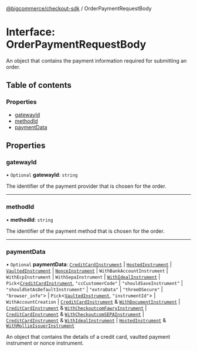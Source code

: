 [@bigcommerce/checkout-sdk](../README.md) / OrderPaymentRequestBody

# Interface: OrderPaymentRequestBody

An object that contains the payment information required for submitting an
order.

## Table of contents

### Properties

- [gatewayId](OrderPaymentRequestBody.md#gatewayid)
- [methodId](OrderPaymentRequestBody.md#methodid)
- [paymentData](OrderPaymentRequestBody.md#paymentdata)

## Properties

### gatewayId

• `Optional` **gatewayId**: `string`

The identifier of the payment provider that is chosen for the order.

___

### methodId

• **methodId**: `string`

The identifier of the payment method that is chosen for the order.

___

### paymentData

• `Optional` **paymentData**: [`CreditCardInstrument`](CreditCardInstrument.md) \| [`HostedInstrument`](HostedInstrument.md) \| [`VaultedInstrument`](VaultedInstrument.md) \| [`NonceInstrument`](NonceInstrument.md) \| `WithBankAccountInstrument` \| `WithEcpInstrument` \| `WithSepaInstrument` \| [`WithIdealInstrument`](WithIdealInstrument.md) \| `Pick`<[`CreditCardInstrument`](CreditCardInstrument.md), ``"ccCustomerCode"`` \| ``"shouldSaveInstrument"`` \| ``"shouldSetAsDefaultInstrument"`` \| ``"extraData"`` \| ``"threeDSecure"`` \| ``"browser_info"``\> \| `Pick`<[`VaultedInstrument`](VaultedInstrument.md), ``"instrumentId"``\> \| `WithAccountCreation` \| [`CreditCardInstrument`](CreditCardInstrument.md) & [`WithDocumentInstrument`](WithDocumentInstrument.md) \| [`CreditCardInstrument`](CreditCardInstrument.md) & [`WithCheckoutcomFawryInstrument`](WithCheckoutcomFawryInstrument.md) \| [`CreditCardInstrument`](CreditCardInstrument.md) & [`WithCheckoutcomSEPAInstrument`](WithCheckoutcomSEPAInstrument.md) \| [`CreditCardInstrument`](CreditCardInstrument.md) & [`WithIdealInstrument`](WithIdealInstrument.md) \| [`HostedInstrument`](HostedInstrument.md) & [`WithMollieIssuerInstrument`](WithMollieIssuerInstrument.md)

An object that contains the details of a credit card, vaulted payment
instrument or nonce instrument.

